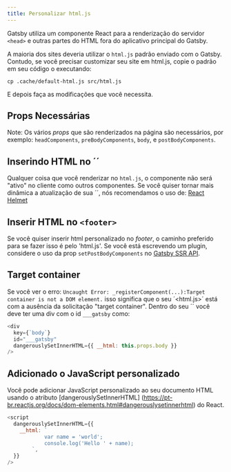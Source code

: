 ```yaml
---
title: Personalizar html.js
---
```

Gatsby utiliza um componente React para a renderização do servidor `<head>` e outras partes do HTML fora do aplicativo principal do Gatsby.

A maioria dos sites deveria utilizar o `html.js` padrão enviado com o Gatsby. Contudo, se você precisar customizar seu site em html.js, copie o padrão em seu código o executando:

```shell
cp .cache/default-html.js src/html.js
```
E depois faça as modificações que você necessita.

## Props Necessárias
Note: Os vários _props_ que são renderizados na página são necessários, por exemplo: 
`headComponents`, `preBodyComponents`, `body`, e `postBodyComponents`. 

## Inserindo HTML no ´<head>´
Qualquer coisa que você renderizar no `html.js`, o componente não será "ativo" no cliente como outros componentes. Se
você quiser tornar mais dinâmica a atualização de sua ´<head>´, nós recomendamos o uso de: 
[React Helmet](/packages/gatsby-plugin-react-helmet/)

## Inserir HTML no `<footer>`
Se você quiser inserir html personalizado no _footer_, o caminho preferido para se fazer isso é pelo 'html.js'. Se você está escrevendo um plugin, considere o uso da prop  `setPostBodyComponents` no [Gatsby SSR API](/docs/ssr-apis/).

## Target container 
Se você ver o erro: `Uncaught Error: _registerComponent(...):Target container is not a DOM element.` isso significa que o seu ´<html.js>´ está com a ausência da solicitação "target container". Dentro do seu ´<body>´ você deve ter uma div com o id `___gatsby` como:
```jsx:title=src/html.js
<div
  key={`body`}
  id="___gatsby"
  dangerouslySetInnerHTML={{ __html: this.props.body }}
/>
```
## Adicionado o JavaScript personalizado
Você pode adicionar JavaScript personalizado ao seu documento HTML usando o atributo [dangerouslySetInnerHTML] (https://pt-br.reactjs.org/docs/dom-elements.html#dangerouslysetinnerhtml) do React.

```jsx:title=src/html.js
<script
  dangerouslySetInnerHTML={{
    __html: `
            var name = 'world';
            console.log('Hello ' + name);
        `,
  }}
/>
```
